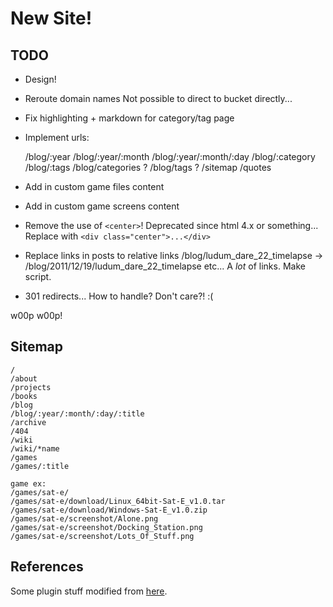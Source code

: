 
New Site!
=========

TODO
----

* Design!

* Reroute domain names
    Not possible to direct to bucket directly...

* Fix highlighting + markdown for category/tag page

* Implement urls:

    /blog/:year
    /blog/:year/:month
    /blog/:year/:month/:day
    /blog/:category
    /blog/:tags
    /blog/categories ?
    /blog/tags ?
    /sitemap
    /quotes

* Add in custom game files content
* Add in custom game screens content

* Remove the use of `<center>`! Deprecated since html 4.x or something...
    Replace with `<div class="center">...</div>`

* Replace links in posts to relative links
    /blog/ludum_dare_22_timelapse -> /blog/2011/12/19/ludum_dare_22_timelapse
    etc...
    A *lot* of links. Make script.

* 301 redirects... How to handle?
    Don't care?! :(

w00p w00p!


Sitemap
-------

    /
    /about
    /projects
    /books
    /blog
    /blog/:year/:month/:day/:title
    /archive
    /404
    /wiki
    /wiki/*name
    /games
    /games/:title

    game ex:
    /games/sat-e/
    /games/sat-e/download/Linux_64bit-Sat-E_v1.0.tar
    /games/sat-e/download/Windows-Sat-E_v1.0.zip
    /games/sat-e/screenshot/Alone.png
    /games/sat-e/screenshot/Docking_Station.png
    /games/sat-e/screenshot/Lots_Of_Stuff.png


References
----------

Some plugin stuff modified from [here][black].

[black]: http://github.com/BlackBulletIV/blackbulletiv.github.com

